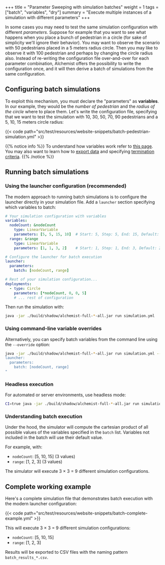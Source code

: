 +++
title = "Parameter Sweeping with simulation batches"
weight = 1
tags = ["batch", "variables", "dry"]
summary = "Execute multiple instances of a simulation with different parameters"
+++

In some cases you may need to test the same simulation configuration
with different *parameters*. Suppose for example that you want to see what
happens when you place a bunch of pedestrian in a circle 
(for sake of simplicity we'll ignore their behavior).
You may want to 
observe the scenario with 50 pedestrians placed in a 5 meters radius circle.
Then you may like to observe it with 100 pedestrian and perhaps by changing 
the circle radius also. Instead of re-writing the configuration file over-and-over
for each parameter combination, Alchemist offers the possibility to write the
configuration once, and it will then derive a batch of simulations from the same configuration.

## Configuring batch simulations

To exploit this mechanism, you must declare the "parameters"
as **variables**. In our example, they would be the *number of pedestrian* and
the *radius of the circle* where to place them. Let's write the configuration file,
specifying that we want to test the simulation with 10, 30, 50, 70, 90 pedestrians
and a 5, 10, 15 meters circle radius:

{{< code path="src/test/resources/website-snippets/batch-pedestrian-simulation.yml" >}}

{{% notice info %}}
To understand how variables work refer to [this page](/howtos/simulation/variables/). 
You may also want to learn how to [export data](/howtos/simulation/export/) 
and specifying [termination criteria](/howtos/execution/termination/).
{{% /notice %}}

## Running batch simulations

### Using the launcher configuration (recommended)

The modern approach to running batch simulations is to configure the launcher directly 
in your simulation file. Add a `launcher` section specifying which variables to batch:

```yaml
# Your simulation configuration with variables
variables:
  nodeCount: &nodeCount
    type: LinearVariable
    parameters: [5, 5, 15, 10]  # Start: 5, Step: 5, End: 15, Default: 10
  range: &range
    type: LinearVariable  
    parameters: [1, 1, 3, 2]    # Start: 1, Step: 1, End: 3, Default: 2

# Configure the launcher for batch execution
launcher:
  parameters:
    batch: [nodeCount, range]

# Rest of your simulation configuration...
deployments:
  - type: Circle
    parameters: [*nodeCount, 0, 0, 5]
    # ... rest of configuration
```

Then run the simulation with:

```bash
java -jar ./build/shadow/alchemist-full-*-all.jar run simulation.yml
```

### Using command-line variable overrides

Alternatively, you can specify batch variables from the command line using the `--override` option:

```bash
java -jar ./build/shadow/alchemist-full-*-all.jar run simulation.yml --override "
launcher:
  parameters:
    batch: [nodeCount, range]
"
```

### Headless execution

For automated or server environments, use headless mode:

```bash
CI=true java -jar ./build/shadow/alchemist-full-*-all.jar run simulation.yml
```

### Understanding batch execution

Under the hood, the simulator will compute the cartesian product of all possible values 
of the variables specified in the `batch` list. Variables not included in the batch 
will use their default value.

For example, with:
- `nodeCount`: [5, 10, 15] (3 values)
- `range`: [1, 2, 3] (3 values)

The simulator will execute 3 × 3 = 9 different simulation configurations.

## Complete working example

Here's a complete simulation file that demonstrates batch execution with the modern launcher configuration:

{{< code path="src/test/resources/website-snippets/batch-complete-example.yml" >}}

This will execute 3 × 3 = 9 different simulation configurations:
- `nodeCount`: [5, 10, 15]
- `range`: [1, 2, 3]

Results will be exported to CSV files with the naming pattern `batch_results_*.csv`.
